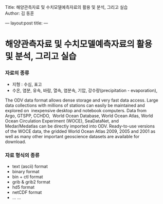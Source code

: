 Title: 해양관측자료 및 수치모델예측자료의 활용 및 분석, 그리고 실습  
Author: 김 동훈

—
layout:post
title: 
—

# 해양관측자료 및 수치모델예측자료의 활용 및 분석, 그리고 실습

### 자료의 종류
* 지형 : 수심, 표고
* 수온, 염분, 유속, 바람, 열속, 염분속, 기압, 강수량(precipitation - evaporation),

The ODV data format allows dense storage and very fast data access. Large data collections with millions of stations can easily be maintained and explored on  inexpensive desktop and notebook computers. Data from Argo, GTSPP, CCHDO,  World Ocean Database, World Ocean Atlas, World Ocean Circulation Experiment (WOCE), SeaDataNet, and Medar/Medatlas can be directly imported into ODV. Ready-to-use versions of the WOCE data, the gridded World Ocean Atlas 2009, 2005 and 2001 as well as many other important geoscience datasets are available for download.

### 자료 형식의 종류
* text (ascii) format
* binary format
* bin + ctl format
* grib & grib2 format
* hd5 format
* netCDF format
* … …